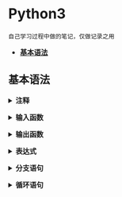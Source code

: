 # **Python3**
    自己学习过程中做的笔记，仅做记录之用


  - [**基本语法**](#基本语法)

## **基本语法**

<b><details><summary>注释</summary></b>

- 单行注释以 ` # ` 开头

```python
    # Here are the comments
```

- 多行注释以 ` ''' ` 开头和结尾

```python
    '''
    This is a mulyiline comment
    used in Python
    '''
```
</details>



<b><details><summary>输入函数</summary></b>
- input() 函数从控制台获得用户输入,获取的用户输入以字符串形式保存在<变量>中

```python
    # <变量> = input (<提示性文字>)
    val  = input("please input")
```
</details>

<b><details><summary>输出函数</summary></b>

- print() 用来输出字符信息，或以字符串形式输出变量
- print() 用 `%` 选择需要输出的变量
```python
    a = 5.2
    print("a = %.2f"%a)
```
</details>

<b><details><summary>表达式</summary></b>
- 字符串操作
    - 操作符 + 可以实现两个字符串的连接操作
    - 字符串可理解为字节序列,若长度为L,第一个字节索引为0或-L，最后一个字节索引为L-1或-1
    - 以区间形式获得字符串的子串，左闭右开
    ```python
        tIndex = "python"
        tIndex[4]
        #   'o'
        tIndex[-4]
        #   't'
        tIndex[1:-2]
        #   'yth'
    ```
- 赋值操作
    - 普通赋值操作
    ```python
        f = 1
    ```
    - 同步赋值操作
    <变量1>,...,<变量N> = <表达式1>,...<表达式N>
    ```python
        # 交换两个数 x 和 y 的值
        # 普通         同步
        t = x    |
        x = y    |  x,y = y,x
        y = t    |

    ```
</details>

<b><details><summary>分支语句</summary></b>
```python
    if <条件1成立> :
        <表达式1>
    elif <条件2成立> :
        <表达式2>
    ......
    else :
        <表达式N>
```
</details>

<b><details><summary>循环语句</summary></b>

```python
    # for i in range (<计数值>) :
    #    <表达式>

    # 输出10个hello
    for i in range (10) :
        print("hello")
```

</details>
